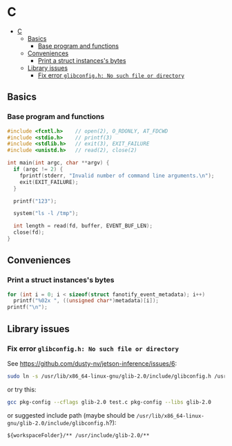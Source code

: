 # C

- [C](#c)
  - [Basics](#basics)
    - [Base program and functions](#base-program-and-functions)
  - [Conveniences](#conveniences)
    - [Print a struct instances's bytes](#print-a-struct-instancess-bytes)
  - [Library issues](#library-issues)
    - [Fix error `glibconfig.h: No such file or directory`](#fix-error-glibconfigh-no-such-file-or-directory)

## Basics

### Base program and functions

```c
#include <fcntl.h>    // open(2), O_RDONLY, AT_FDCWD
#include <stdio.h>    // printf(3)
#include <stdlib.h>   // exit(3), EXIT_FAILURE
#include <unistd.h>   // read(2), close(2)

int main(int argc, char **argv) {
  if (argc != 2) {
    fprintf(stderr, "Invalid number of command line arguments.\n");
    exit(EXIT_FAILURE);
  }

  printf("123");

  system("ls -l /tmp");

  int length = read(fd, buffer, EVENT_BUF_LEN);
  close(fd);
}
```

## Conveniences

### Print a struct instances's bytes

```c
for (int i = 0; i < sizeof(struct fanotify_event_metadata); i++)
  printf("%02x ", ((unsigned char*)metadata)[i]);
printf("\n");
```

## Library issues

### Fix error `glibconfig.h: No such file or directory`

See https://github.com/dusty-nv/jetson-inference/issues/6:

```sh
sudo ln -s /usr/lib/x86_64-linux-gnu/glib-2.0/include/glibconfig.h /usr/include/glib-2.0/
```

or try this:

```sh
gcc pkg-config --cflags glib-2.0 test.c pkg-config --libs glib-2.0
```

or suggested include path (maybe should be `/usr/lib/x86_64-linux-gnu/glib-2.0/include/glibconfig.h`?):

```
${workspaceFolder}/** /usr/include/glib-2.0/**
```
